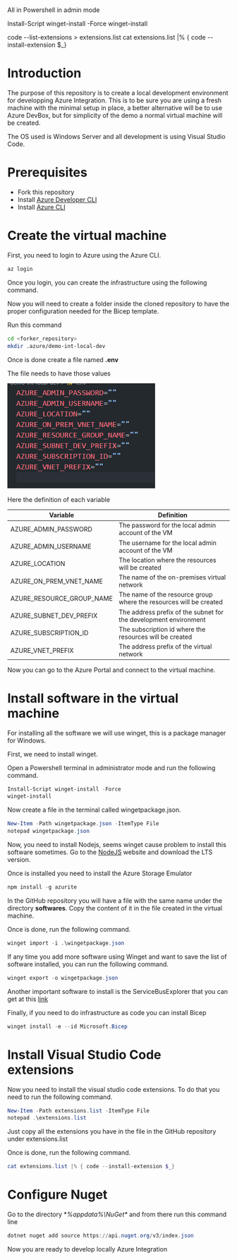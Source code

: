 # 
All in Powershell in admin mode

Install-Script winget-install -Force
winget-install


code --list-extensions > extensions.list
cat extensions.list |% { code --install-extension $_}

# Introduction

The purpose of this repository is to create a local development environment for developping Azure Integration. This is to be sure you are using a fresh machine with the minimal setup in place, a better alternative will be to use Azure DevBox, but for simplicity of the demo a normal virtual machine will be created. 

The OS used is Windows Server and all development is using Visual Studio Code.

# Prerequisites

- Fork this repository
- Install [Azure Developer CLI](https://learn.microsoft.com/en-us/azure/developer/azure-developer-cli/overview)
- Install [Azure CLI](https://learn.microsoft.com/en-us/cli/azure/install-azure-cli)

# Create the virtual machine

First, you need to login to Azure using the Azure CLI.

```bash
az login
```
Once you login, you can create the infrastructure using the following command.

Now you will need to create a folder inside the cloned repository to have the proper configuration needed for the Bicep template.

Run this command

```bash
cd <forker_repository>
mkdir .azure/demo-int-local-dev
```

Once is done create a file named **.env**

The file needs to have those values

![img](./images/env.png)

Here the definition of each variable

| Variable | Definition |
| -------- | ---------- |
| AZURE_ADMIN_PASSWORD | The password for the local admin account of the VM |
| AZURE_ADMIN_USERNAME | The username for the local admin account of the VM |
| AZURE_LOCATION | The location where the resources will be created |
| AZURE_ON_PREM_VNET_NAME | The name of the on-premises virtual network |
| AZURE_RESOURCE_GROUP_NAME | The name of the resource group where the resources will be created |
| AZURE_SUBNET_DEV_PREFIX | The address prefix of the subnet for the development environment |
| AZURE_SUBSCRIPTION_ID | The subscription id where the resources will be created |
| AZURE_VNET_PREFIX | The address prefix of the virtual network |

Now you can go to the Azure Portal and connect to the virtual machine.

# Install software in the virtual machine

For installing all the software we will use winget, this is a package manager for Windows.

First, we need to install winget.

Open a Powershell terminal in administrator mode and run the following command.

```powershell
Install-Script winget-install -Force
winget-install
```

Now create a file in the terminal called wingetpackage.json.
```powershell
New-Item -Path wingetpackage.json -ItemType File
notepad wingetpackage.json
```

Now, you need to install Nodejs, seems winget cause problem to install this software sometimes.  Go to the [NodeJS](https://nodejs.org/en) website and download the LTS version.

Once is installed you need to install the Azure Storage Emulator

```powershell
npm install -g azurite
```

In the GitHub repository you will have a file with the same name under the directory **softwares**.  Copy the content of it in the file created in the virtual machine.

Once is done, run the following command.

```powershell
winget import -i .\wingetpackage.json
```

If any time you add more software using Winget and want to save the list of software installed, you can run the following command.

```powershell
winget export -o wingetpackage.json
```

Another important software to install is the ServiceBusExplorer that you can get at this [link](https://github.com/paolosalvatori/ServiceBusExplorer)

Finally, if you need to do infrastructure as code you can install Bicep

```powershell
winget install -e --id Microsoft.Bicep
```

# Install Visual Studio Code extensions

Now you need to install the visual studio code extensions.  To do that you need to run the following command.

```powershell
New-Item -Path extensions.list -ItemType File
notepad .\extensions.list
```

Just copy all the extensions you have in the file in the GitHub repository under extensions.list

Once is done, run the following command.

```powershell
cat extensions.list |% { code --install-extension $_}
```

# Configure Nuget

Go to the directory **%appdata%\NuGet\** and from there run this command line

```powershell
dotnet nuget add source https://api.nuget.org/v3/index.json
```

Now you are ready to develop locally Azure Integration